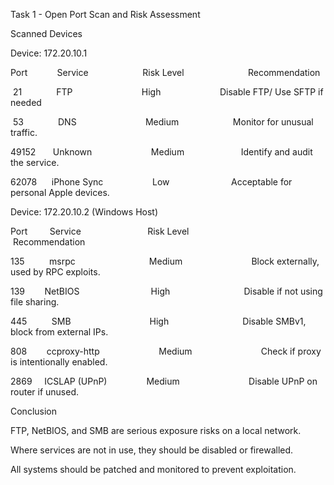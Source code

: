 Task 1 - Open Port Scan and Risk Assessment

Scanned Devices

Device: 172.20.10.1 

Port            Service                       Risk Level                          Recommendation 

 21              FTP                            High                        Disable FTP/ Use SFTP if needed

 53              DNS                            Medium                       Monitor for unusual traffic. 

49152           Unknown                         Medium                       Identify and audit the service. 

62078         iPhone Sync                        Low                         Acceptable for personal Apple devices. 

Device: 172.20.10.2 (Windows Host)

Port         Service                           Risk Level                           Recommendation 

135           msrpc                              Medium                            Block externally, used by RPC exploits. 

139          NetBIOS                             High                              Disable if not using file sharing. 

445           SMB                                High                              Disable SMBv1, block from external IPs. 

808        ccproxy-http                          Medium                            Check if proxy is intentionally enabled. 

2869       ICSLAP (UPnP)                         Medium                            Disable UPnP on router if unused.  

Conclusion

FTP, NetBIOS, and SMB are serious exposure risks on a local network.

Where services are not in use, they should be disabled or firewalled.

All systems should be patched and monitored to prevent exploitation.
